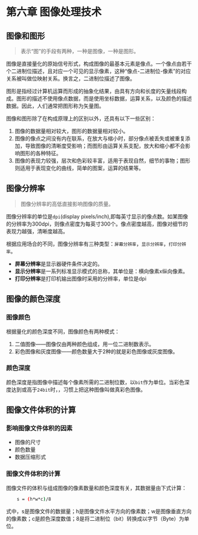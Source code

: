 # 第六章 图像处理技术

## 图像和图形

> 表示“图”的手段有两种，一种是图像，一种是图形。

图像是直接量化的原始信号形式，构成图像的最基本元素是像点。一个像点由若干个二进制位描述，且对应一个可见的显示像素，这种“像点-二进制位-像素”的对应关系被叫做位映射关系。换言之，二进制位描述了图像。

图形是指经过计算机运算而形成的抽象化结果，由具有方向和长度的矢量线段构成。图形的描述不使用像点数据，而是使用坐标数据，运算关系，以及颜色的描述数据。因此，人们通常把图形称为矢量图。

图像和图形除了在构成原理上的区别以外，还具有以下一些区别：
1. 图像的数据量相对较大，图形的数据量相对较小。
2. 图像的像点之间没有内在联系，在放大与缩小时，部分像点被丢失或被重复添加，导致图像的清晰度受影响；而图形由运算关系支配，放大和缩小都不会影响图形的各种特征。
3. 图像的表现力较强，层次和色彩较丰富，适用于表现自然，细节的事物；图形则适用于表现变化的曲线，简单的图案，运算的结果等。


## 图像分辨率

> 图像分辨率的高低直接影响图像的质量。

图像分辨率的单位是`dpi`(display pixels/inch),即每英寸显示的像点数。如某图像的分辨率为300dpi，则像点密度为每英寸300个。像点密度越高，图像对细节的表现力越强，清晰度越高。

根据应用场合的不同，图像分辨率有三种类型：`屏幕分辨率`，`显示分辨率`，`打印分辨率`。

- **屏幕分辨率**是显示器硬件条件决定的。
- **显示分辨率**是一系列标准显示模式的总称，其单位是：横向像素x纵向像素。
- **打印分辨率**是打印机输出图像时采用的分辨率，单位是dpi

## 图像的颜色深度

### 图像颜色

根据量化的颜色深度不同，图像颜色有两种模式：
1. 二值图像——图像仅由两种颜色组成，用一位二进制数表示。
2. 彩色图像和灰度图像——颜色数量大于2种的就是彩色图像或灰度图像。

### 颜色深度

颜色深度是指图像中描述每个像素所需的二进制位数，以`bit`作为单位。当彩色深度达到或高于`24bit`时，，习惯上把这种图像叫做真彩色图像。

## 图像文件体积的计算

### 影响图像文件体积的因素

- 图像的尺寸
- 颜色数量
- 数据压缩形式

### 图像文件体积的计算

图像文件的体积与组成图像的像素数量和颜色深度有关，其数据量由下式计算：
```bash
    s = (h*w*c)/8
```
式中，s是图像文件的数据量；h是图像文件水平方向的像素数；w是图像垂直方向的像素数；c是颜色深度数值；8是将二进制位（bit）转换成以字节（Byte）为单位。